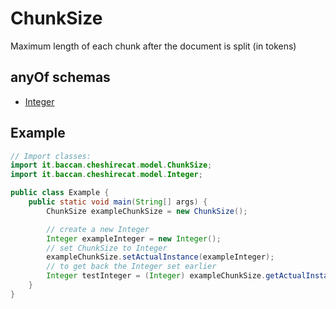 

# ChunkSize

Maximum length of each chunk after the document is split (in tokens)

## anyOf schemas
* [Integer](Integer.md)

## Example
```java
// Import classes:
import it.baccan.cheshirecat.model.ChunkSize;
import it.baccan.cheshirecat.model.Integer;

public class Example {
    public static void main(String[] args) {
        ChunkSize exampleChunkSize = new ChunkSize();

        // create a new Integer
        Integer exampleInteger = new Integer();
        // set ChunkSize to Integer
        exampleChunkSize.setActualInstance(exampleInteger);
        // to get back the Integer set earlier
        Integer testInteger = (Integer) exampleChunkSize.getActualInstance();
    }
}
```


